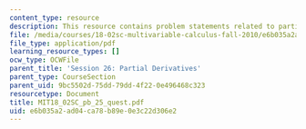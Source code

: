 ```yaml
---
content_type: resource
description: This resource contains problem statements related to partial derivatives.
file: /media/courses/18-02sc-multivariable-calculus-fall-2010/e6b035a2ad04ca78b89e0e3c22d306e2_MIT18_02SC_pb_25_quest.pdf
file_type: application/pdf
learning_resource_types: []
ocw_type: OCWFile
parent_title: 'Session 26: Partial Derivatives'
parent_type: CourseSection
parent_uid: 9bc5502d-75dd-79dd-4f22-0e496468c323
resourcetype: Document
title: MIT18_02SC_pb_25_quest.pdf
uid: e6b035a2-ad04-ca78-b89e-0e3c22d306e2
---
```

